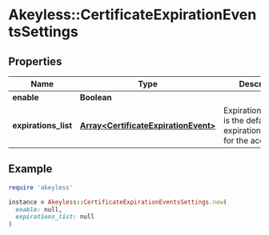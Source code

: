 # Akeyless::CertificateExpirationEventsSettings

## Properties

| Name | Type | Description | Notes |
| ---- | ---- | ----------- | ----- |
| **enable** | **Boolean** |  | [optional] |
| **expirations_list** | [**Array&lt;CertificateExpirationEvent&gt;**](CertificateExpirationEvent.md) | ExpirationEventsList is the default expiration events for the account | [optional] |

## Example

```ruby
require 'akeyless'

instance = Akeyless::CertificateExpirationEventsSettings.new(
  enable: null,
  expirations_list: null
)
```

